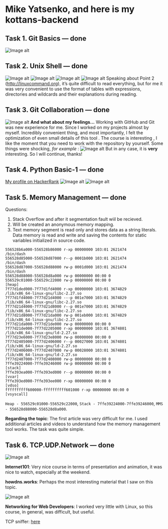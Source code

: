 # Mike Yatsenko, and here is my kottans-backend

## Task 1. Git Basics —  done
![Image alt](https://github.com/MikeYatsenko/kottans-backend/blob/master/Git_Intro/git.png)
## Task 2. Unix Shell —  done
![Image alt](https://github.com/MikeYatsenko/kottans-backend/blob/master/Unix_Shell/1.png)
![Image alt](https://github.com/MikeYatsenko/kottans-backend/blob/master/Unix_Shell/2.png)
![Image alt](https://github.com/MikeYatsenko/kottans-backend/blob/master/Unix_Shell/3.png)
![Image alt](https://github.com/MikeYatsenko/kottans-backend/blob/master/Unix_Shell/4.png)
Speaking about Point 2 (http://linuxcommand.org), it’s quite difficult to read everything, but for me it was very convenient to use the format of tables with expressions, directories and wildcards and their explanations during reading.
## Task 3. Git Collaboration —  done
![Image alt](https://github.com/MikeYatsenko/kottans-backend/blob/master/Git_Collaboration/git.png)
<strong> And what about my feelings...</strong> 
Working with GitHub and Git was new experience for me. Since I worked on my projects almost by myself. Incredibly convenient thing, and most importantly, I felt the optimization of even small details of this tool . The course is interesting , I like the moment that you need to work with the repository by yourself.
Some things were shocking, <i> for example </i>: ![Image alt](https://github.com/MikeYatsenko/kottans-backend/blob/master/Git_Collaboration/4.png)
But in any case, it is <b>very</b> interesting.
So I will continue, thanks!
## Task 4. Python Basic-1 —  done
[My profile on HackerRank](https://www.hackerrank.com/yatsbb)
![Image alt](https://github.com/MikeYatsenko/kottans-backend/blob/master/Python_basic1/1.png)
![Image alt](https://github.com/MikeYatsenko/kottans-backend/blob/master/Python_basic1/2.png)
## Task 5. Memory Management — done
Questions:
1. Stack Overflow and after it segmentation fault wiil be recieved.
2. Will be created an anonymous memory mapping.
3. Text memory segment is read only and stores data as a string literals. Data memory is read and write and saving the contents for static variables initialized in source code.

```
556528b6a000-556528b86000 r-xp 00000000 103:01 2621474                   /bin/dash
556528d85000-556528d87000 r--p 0001b000 103:01 2621474                   /bin/dash
556528d87000-556528d88000 rw-p 0001d000 103:01 2621474                   /bin/dash
556528d88000-556528d8a000 rw-p 00000000 00:00 0
556529c01000-556529c22000 rw-p 00000000 00:00 0                          [heap]
7f77d1ded000-7f77d1fd4000 r-xp 00000000 103:01 3674829                   /lib/x86_64-linux-gnu/libc-2.27.so
7f77d1fd4000-7f77d21d4000 ---p 001e7000 103:01 3674829                   /lib/x86_64-linux-gnu/libc-2.27.so
7f77d21d4000-7f77d21d8000 r--p 001e7000 103:01 3674829                   /lib/x86_64-linux-gnu/libc-2.27.so
7f77d21d8000-7f77d21da000 rw-p 001eb000 103:01 3674829                   /lib/x86_64-linux-gnu/libc-2.27.so
7f77d21da000-7f77d21de000 rw-p 00000000 00:00 0
7f77d21de000-7f77d2205000 r-xp 00000000 103:01 3674801                   /lib/x86_64-linux-gnu/ld-2.27.so
7f77d23e6000-7f77d23e8000 rw-p 00000000 00:00 0
7f77d2405000-7f77d2406000 r--p 00027000 103:01 3674801                   /lib/x86_64-linux-gnu/ld-2.27.so
7f77d2406000-7f77d2407000 rw-p 00028000 103:01 3674801                   /lib/x86_64-linux-gnu/ld-2.27.so
7f77d2407000-7f77d2408000 rw-p 00000000 00:00 0
7ffe39224000-7ffe39246000 rw-p 00000000 00:00 0                          [stack]
7ffe393ea000-7ffe393ed000 r--p 00000000 00:00 0                          [vvar]
7ffe393ed000-7ffe393ee000 r-xp 00000000 00:00 0                          [vdso]
ffffffffff600000-ffffffffff601000 r-xp 00000000 00:00 0                  [vsyscall]
```
 `Heap - 556529c01000-556529c22000`, `Stack - 7ffe39224000-7ffe39246000`, `MMS - 556528d88000-556528d8a000`.
 
**Regarding the topic**: The first article was very difficult for me. I used additional articles and videos to understand how the memory management tool works. The task was quite simple.

## Task 6. TCP.UDP.Network — done
![Image alt](https://github.com/MikeYatsenko/kottans-backend/blob/master/Task_Networks/4.png)

<b>Internet101</b>: Very nice course in terms of presentation and animation, it was nice to watch, especially at the weekend.

<b>howdns.works</b>: Perhaps the most interesting material that I saw on this topic.

![Image alt](https://github.com/MikeYatsenko/kottans-backend/blob/master/Task_Networks/5.png)

<b>Networking for Web Developers</b>: I worked very little with Linux, so this course, in general, was difficult, but useful.

TCP sniffer: [here](https://github.com/MikeYatsenko/kottans-backend/blob/master/Task_Networks/sniffer.py)
 
